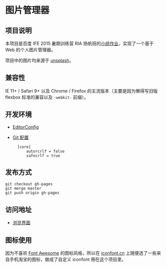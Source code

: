 # 图片管理器

## 项目说明

本项目是百度 IFE 2015 暑期训练营 RIA 扬帆班的[小组作业](https://github.com/baidu-ife/ife/tree/master/2015_summer#ria扬帆班)，实现了一个基于 Web 的个人图片管理器。

项目中的图片均来源于 [unsplash](https://unsplash.com/)。

## 兼容性

IE 11+ / Safari 9+ 以及 Chrome / Firefox 的主流版本（主要是因为懒得写旧版 flexbox 标准的兼容以及 `-webkit-` 前缀）。

## 开发环境

- [EditorConfig](http://editorconfig.org/#download)
- [Git 配置](https://github.com/cssmagic/blog/issues/22)

        [core]
            autorcrlf = false
            safecrlf = true

## 发布方式

    git checkout gh-pages
    git merge master
    git push origin gh-pages

## 访问地址

- [浏览界面](https://ife-liuguang.github.io/photo-explorer/)

## 图标使用

因为不喜欢 [Font Awesome](http://fortawesome.github.io/Font-Awesome/icons/) 的图标风格，所以在 [iconfont.cn](http://www.iconfont.cn/) 上随便选了一些来自手机淘宝的图标，做成了自定义 iconfont 用在这个项目里。
